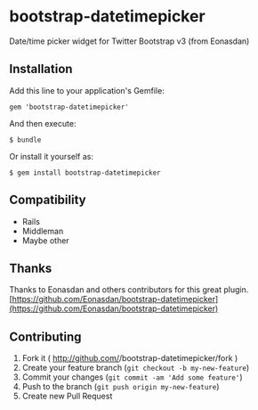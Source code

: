 # bootstrap-datetimepicker

Date/time picker widget for Twitter Bootstrap v3 (from Eonasdan)

## Installation

Add this line to your application's Gemfile:

    gem 'bootstrap-datetimepicker'

And then execute:

    $ bundle

Or install it yourself as:

    $ gem install bootstrap-datetimepicker

## Compatibility

* Rails
* Middleman
* Maybe other

## Thanks

Thanks to Eonasdan and others contributors for this great plugin.
[https://github.com/Eonasdan/bootstrap-datetimepicker](https://github.com/Eonasdan/bootstrap-datetimepicker)


## Contributing

1. Fork it ( http://github.com/<my-github-username>/bootstrap-datetimepicker/fork )
2. Create your feature branch (`git checkout -b my-new-feature`)
3. Commit your changes (`git commit -am 'Add some feature'`)
4. Push to the branch (`git push origin my-new-feature`)
5. Create new Pull Request
